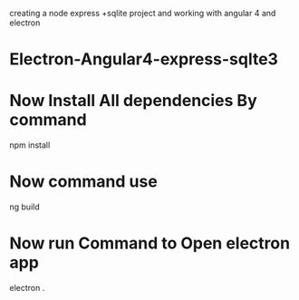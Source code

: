 creating a node express +sqlite project 
and working with angular 4 and electron


# Electron-Angular4-express-sqlte3

# Now Install All dependencies By command


npm install

# Now  command use

ng build

# Now run Command to Open electron app

electron .
